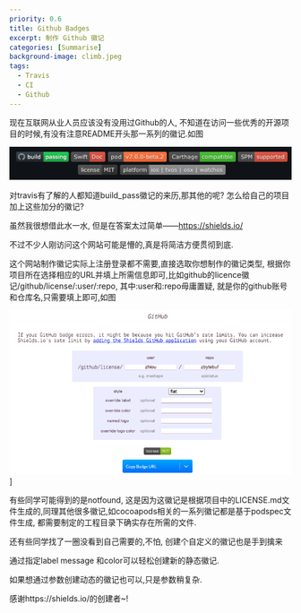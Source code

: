 ```yaml
---
priority: 0.6
title: Github Badges
excerpt: 制作 Github 徽记
categories: [Summarise]
background-image: climb.jpeg
tags:
  - Travis
  - CI
  - Github
---
```


现在互联网从业人员应该没有没用过Github的人, 不知道在访问一些优秀的开源项目的时候,有没有注意README开头那一系列的徽记.如图

![tags.png](/assets/img/topic/tags.png)

对travis有了解的人都知道build_pass徽记的来历,那其他的呢? 怎么给自己的项目加上这些加分的徽记?

虽然我很想借此水一水, 但是在答案太过简单——https://shields.io/

不过不少人刚访问这个网站可能是懵的,真是将简洁方便贯彻到底.

这个网站制作徽记实际上注册登录都不需要,直接选取你想制作的徽记类型, 根据你项目所在选择相应的URL并填上所需信息即可,比如github的licence徽记/github/license/:user/:repo, 其中:user和:repo毋庸置疑, 就是你的github账号和仓库名,只需要填上即可,如图

![licence_example](/assets/img/topic/licence_example.png)]

有些同学可能得到的是notfound, 这是因为这徽记是根据项目中的LICENSE.md文件生成的,同理其他很多徽记,如cocoapods相关的一系列徽记都是基于podspec文件生成, 都需要制定的工程目录下确实存在所需的文件.

还有些同学找了一圈没看到自己需要的,不怕, 创建个自定义的徽记也是手到擒来

通过指定label message 和color可以轻松创建新的静态徽记.

如果想通过参数创建动态的徽记也可以,只是参数稍复杂.

感谢https://shields.io/的创建者~!
